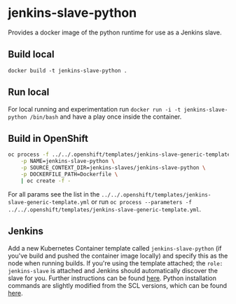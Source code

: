 # jenkins-slave-python
Provides a docker image of the python runtime for use as a Jenkins slave.

## Build local
`docker build -t jenkins-slave-python .`

## Run local
For local running and experimentation run `docker run -i -t jenkins-slave-python /bin/bash` and have a play once inside the container.

## Build in OpenShift
```bash
oc process -f ../../.openshift/templates/jenkins-slave-generic-template.yml \
    -p NAME=jenkins-slave-python \
    -p SOURCE_CONTEXT_DIR=jenkins-slaves/jenkins-slave-python \
    -p DOCKERFILE_PATH=Dockerfile \
    | oc create -f -
```
For all params see the list in the `../../.openshift/templates/jenkins-slave-generic-template.yml` or run `oc process --parameters -f ../../.openshift/templates/jenkins-slave-generic-template.yml`.

## Jenkins
Add a new Kubernetes Container template called `jenkins-slave-python` (if you've build and pushed the container image locally) and specify this as the node when running builds. If you're using the template attached; the `role: jenkins-slave` is attached and Jenkins should automatically discover the slave for you. Further instructions can be found [here](https://docs.openshift.com/container-platform/3.7/using_images/other_images/jenkins.html#using-the-jenkins-kubernetes-plug-in-to-run-jobs). Python installation commands are slightly modified from the SCL versions, which can be found [here](https://github.com/sclorg/s2i-python-container/tree/master/3.6).
